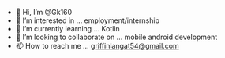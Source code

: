 - 👋 Hi, I’m @Gk160
- 👀 I’m interested in ... employment/internship
- 🌱 I’m currently learning ... Kotlin
- 💞️ I’m looking to collaborate on ... mobile android development
- 📫 How to reach me ... griffinlangat54@gmail.com

<!---
Gk160/Gk160 is a ✨ special ✨ repository because its `README.md` (this file) appears on your GitHub profile.
You can click the Preview link to take a look at your changes.
--->
